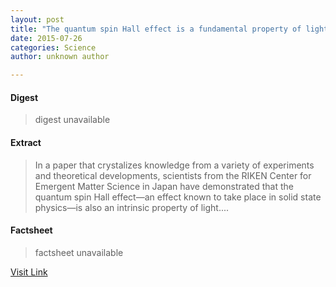 ```yaml
---
layout: post
title: "The quantum spin Hall effect is a fundamental property of light"
date: 2015-07-26
categories: Science
author: unknown author

---
```



#### Digest
>digest unavailable

#### Extract
>In a paper that crystalizes knowledge from a variety of experiments and theoretical developments, scientists from the RIKEN Center for Emergent Matter Science in Japan have demonstrated that the quantum spin Hall effect—an effect known to take place in solid state physics—is also an intrinsic property of light....

#### Factsheet
>factsheet unavailable

[Visit Link](http://phys.org/news354449063.html)


